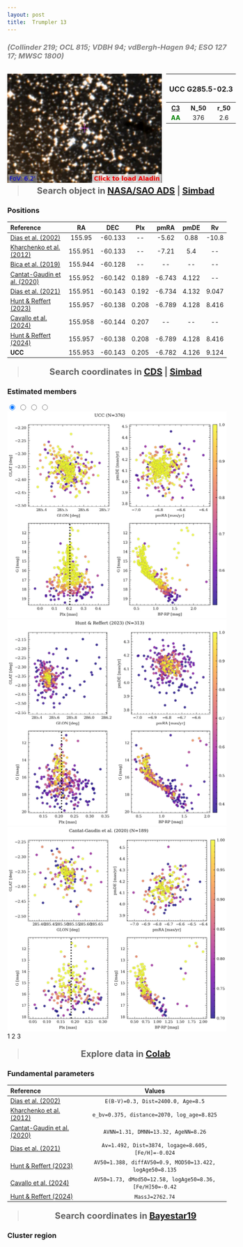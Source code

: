 ```yaml
---
layout: post
title:  Trumpler 13
---
```

<h3><span style="color: #808080;"><i>(Collinder 219; OCL 815; VDBH 94; vdBergh-Hagen 94; ESO 127 17; MWSC 1800)</i></span></h3><div style="display: flex; justify-content: space-between; width:720px;height:250px">
<div style="text-align: center;">

<!-- Static image + data attributes for FOV and target -->
<img id="aladin_img"
     data-umami-event="aladin_load"
     src="https://raw.githubusercontent.com/ucc23/Q4N/main/plots/aladin/trumpler13.webp"
     alt="Click to load Aladin Lite" 
     style="width:355px;height:250px; cursor: pointer;"
     data-fov="0.087" 
     data-target="155.953 -60.143"/>
<!-- Div to contain Aladin Lite viewer -->
<div id="aladin-lite-div" style="width:355px;height:250px;display:none;"></div>
<!-- Aladin Lite script (will be loaded after the image is clicked) -->
<script src="{{ site.baseurl }}/scripts/aladin_load.js"></script>

</div>
<!-- Left block -->

<table style="width:355px;height:250px;">
  <!-- Row 1 (title) -->
  <tr>
    <td colspan="5"><h3>UCC G285.5-02.3</h3></td>
  </tr>
  <!-- Row 2 -->
  <tr>
    <th style="text-align: center;"><a href="https://ucc.ar/faq#what-is-the-c3-parameter" title="Combined class">C3</a></th>
    <th style="text-align: center;"><div title="Stars with membership probability >50%">N_50</div></th>
    <th style="text-align: center;"><div title="Radius that contains half the members [arcmin]">r_50</div></th>
  </tr>
  <!-- Row 3 -->
  <tr>
    <td style="text-align: center;"><span style="color: green; font-weight: bold;">A</span><span style="color: green; font-weight: bold;">A</span></td>
    <td style="text-align: center;">376</td>
    <td style="text-align: center;">2.6</td>
  </tr>
</table>
</div>

> <p style="text-align:center; font-weight: bold; font-size:20px">Search object in <a data-umami-event="nasa_search" href="https://ui.adsabs.harvard.edu/search/q=%20collection%3Aastronomy%20body%3A%22Trumpler%2013%22&sort=date%20desc%2C%20bibcode%20desc&p_=0" target="_blank">NASA/SAO ADS</a> | <a data-umami-event="simbad_search" href="https://simbad.cds.unistra.fr/simbad/sim-id-refs?Ident=trumpler13" target="_blank">Simbad</a></p>


### Positions

| Reference    | RA    | DEC   | Plx  | pmRA  | pmDE   |  Rv  |
| :---         | :---: | :---: | :---: | :---: | :---: | :---: |
|[Dias et al. (2002)](https://ui.adsabs.harvard.edu/abs/2002A%26A...389..871D) | 155.95 | -60.133 | -- | -5.62 | 0.88 | -10.8 |
|[Kharchenko et al. (2012)](https://ui.adsabs.harvard.edu/abs/2012A%26A...543A.156K) | 155.951 | -60.133 | -- | -7.21 | 5.4 | -- |
|[Bica et al. (2019)](https://ui.adsabs.harvard.edu/abs/2019AJ....157...12B) | 155.944 | -60.128 | -- | -- | -- | -- |
|[Cantat-Gaudin et al. (2020)](https://ui.adsabs.harvard.edu/abs/2020A%26A...640A...1C) | 155.952 | -60.142 | 0.189 | -6.743 | 4.122 | -- |
|[Dias et al. (2021)](https://ui.adsabs.harvard.edu/abs/2021MNRAS.504..356D) | 155.951 | -60.143 | 0.192 | -6.734 | 4.132 | 9.047 |
|[Hunt & Reffert (2023)](https://ui.adsabs.harvard.edu/abs/2023A%26A...673A.114H) | 155.957 | -60.138 | 0.208 | -6.789 | 4.128 | 8.416 |
|[Cavallo et al. (2024)](https://ui.adsabs.harvard.edu/abs/2024AJ....167...12C) | 155.958 | -60.144 | 0.207 | -- | -- | -- |
|[Hunt & Reffert (2024)](https://ui.adsabs.harvard.edu/abs/2024A%26A...686A..42H) | 155.957 | -60.138 | 0.208 | -6.789 | 4.128 | 8.416 |
| **UCC** |155.953 | -60.143 | 0.205 | -6.782 | 4.126 | 9.124 |

> <p style="text-align:center; font-weight: bold; font-size:20px">Search coordinates in <a data-umami-event="cds_coord_search" href="https://cdsportal.u-strasbg.fr/?target=155.953,-60.143" target="_blank">CDS</a> | <a data-umami-event="simbad_coord_search" href="https://simbad.cds.unistra.fr/mobile/object_list.html?coord=155.953%20-60.143&output=json&radius=5&userEntry=trumpler13" target="_blank">Simbad</a></p>

### Estimated members

<div class="carousel">
<input type="radio" name="radio-btn" id="slide1" checked>
<input type="radio" name="radio-btn" id="slide1">
<input type="radio" name="radio-btn" id="slide2">
<input type="radio" name="radio-btn" id="slide3">
<div class="slides">
<div class="slide">
<a href="https://raw.githubusercontent.com/ucc23/Q4N/main/plots/UCC/trumpler13.webp" target="_blank">
<img src="https://raw.githubusercontent.com/ucc23/Q4N/main/plots/UCC/trumpler13.webp" alt="Trumpler 13 UCC">
</a>
</div>
<div class="slide">
<a href="https://raw.githubusercontent.com/ucc23/Q4N/main/plots/HUNT23/trumpler13.webp" target="_blank">
<img src="https://raw.githubusercontent.com/ucc23/Q4N/main/plots/HUNT23/trumpler13.webp" alt="Trumpler 13 HUNT23">
</a>
</div>
<div class="slide">
<a href="https://raw.githubusercontent.com/ucc23/Q4N/main/plots/CANTAT20/trumpler13.webp" target="_blank">
<img src="https://raw.githubusercontent.com/ucc23/Q4N/main/plots/CANTAT20/trumpler13.webp" alt="Trumpler 13 CANTAT20">
</a>
</div>
</div>
<div class="indicators">
<label for="slide1">1</label>
<label for="slide2">2</label>
<label for="slide3">3</label>
</div>
</div>


> <p style="text-align:center; font-weight: bold; font-size:20px">Explore data in <a data-umami-event="colab" href="https://colab.research.google.com/github/ucc23/ucc/blob/main/assets/notebook.ipynb" target="_blank">Colab</a></p>


### Fundamental parameters

| Reference |  Values |
| :---      |  :---:  |
| [Dias et al. (2002)](https://ui.adsabs.harvard.edu/abs/2002A%26A...389..871D) | `E(B-V)=0.3, Dist=2400.0, Age=8.5` |
| [Kharchenko et al. (2012)](https://ui.adsabs.harvard.edu/abs/2012A%26A...543A.156K) | `e_bv=0.375, distance=2070, log_age=8.825` |
| [Cantat-Gaudin et al. (2020)](https://ui.adsabs.harvard.edu/abs/2020A%26A...640A...1C) | `AVNN=1.31, DMNN=13.32, AgeNN=8.26` |
| [Dias et al. (2021)](https://ui.adsabs.harvard.edu/abs/2021MNRAS.504..356D) | `Av=1.492, Dist=3874, logage=8.605, [Fe/H]=-0.024` |
| [Hunt & Reffert (2023)](https://ui.adsabs.harvard.edu/abs/2023A%26A...673A.114H) | `AV50=1.388, diffAV50=0.9, MOD50=13.422, logAge50=8.135` |
| [Cavallo et al. (2024)](https://ui.adsabs.harvard.edu/abs/2024AJ....167...12C) | `AV50=1.73, dMod50=12.58, logAge50=8.36, [Fe/H]50=-0.42` |
| [Hunt & Reffert (2024)](https://ui.adsabs.harvard.edu/abs/2024A%26A...686A..42H) | `MassJ=2762.74` |

> <p style="text-align:center; font-weight: bold; font-size:20px">Search coordinates in <a data-umami-event="bayestar" href="http://argonaut.skymaps.info/query?lon=285.521%20&lat=-2.357&coordsys=gal&mapname=bayestar2019" target="_blank">Bayestar19</a></p>


### Cluster region

<html lang="en">
  <body>
    <center>
    <div id="plot-params"
         data-oc-name="trumpler13"
         data-ra-center="155.95"
         data-dec-center="-60.14"
         data-rad-deg="2.6"
         data-plx="0.205">
    </div>
    <div id="plot-container">
        <div id="plot"></div>
    </div>
    <script defer type="module" src="{{ site.baseurl }}/scripts/radec_scatter.js"></script>
    </center>
  </body>
</html>
<br>
